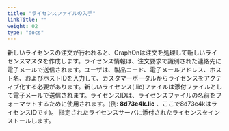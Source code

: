 ```yaml
---
title: "ライセンスファイルの入手"
linkTitle: ""
weight: 02
type: "docs"
---
```


新しいライセンスの注文が行われると、GraphOnは注文を処理して新しいライセンスマスタを作成します。ライセンス情報は、注文要求で識別された連絡先に電子メールで送信されます。ユーザは、製品コード、電子メールアドレス、ホスト名、およびホストIDを入力して、カスタマーポータルからライセンスをアクティブ化する必要があります。新しいライセンス(.lic)ファイルは添付ファイルとして電子メールで送信されます。ライセンスIDは、ライセンスファイルの名前をフォーマットするために使用されます。(例: **8d73e4k.lic** 、ここで8d73e4kはライセンスIDです)。 指定されたライセンスサーバに添付されたライセンスをインストールします。
